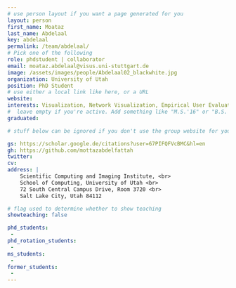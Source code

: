```yaml
---
# use person layout if you want a page generated for you
layout: person
first_name: Moataz
last_name: Abdelaal
key: abdelaal
permalink: /team/abdelaal/
# Pick one of the following
role: phdstudent | collaborator
email: moataz.abdelaal@visus.uni-stuttgart.de
image: /assets/images/people/Abdelaal02_blackwhite.jpg
organization: University of Utah 
position: PhD Student
# use either a local link like here, or a URL
website: 
interests: Visualization, Network Visualization, Empirical User Evaluation, Visualization Tools, Exploratory Visualization for Scientists
#  leave empty if you're active. Add something like "M.S.'16" or "B.S.'17" if you got a degree while at VDL. Add "N" if you left VDS before you got a degree.
graduated: 

# stuff below can be ignored if you don't use the group website for your private website

gs: https://scholar.google.de/citations?user=67PIFQFVcBMC&hl=en
gh: https://github.com/mottazabdelfattah
twitter: 
cv: 
address: |
    Scientific Computing and Imaging Institute, <br>
    School of Computing, University of Utah <br>
    72 South Central Campus Drive, Room 3720 <br>
    Salt Lake City, Utah 84112

# flag used to determine whether to show teaching
showteaching: false

phd_students:
 - 
phd_rotation_students:
 - 
ms_students:
 - 
former_students:
 - 
---
```

